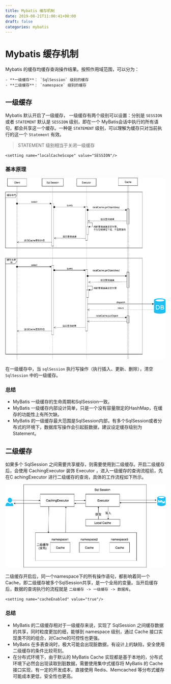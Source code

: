 ```yaml
---
title: Mybatis 缓存机制
date: 2019-08-21T11:00:41+08:00
draft: false
categories: mybatis
---
```


# Mybatis 缓存机制

Mybatis 的缓存均缓存查询操作结果。按照作用域范围，可以分为：

    - **一级缓存**： `SqlSession` 级别的缓存
    - **二级缓存**： `namespace` 级别的缓存


## 一级缓存

Mybatis 默认开启了一级缓存， 一级缓存有两个级别可以设置：分别是 `SESSION` 或者 `STATEMENT` 默认是 `SESSION` 级别，即在一个 MyBatis会话中执行的所有语句，都会共享这一个缓存。一种是 `STATEMENT` 级别，可以理解为缓存只对当前执行的这一个 `Statement` 有效。

> STATEMENT 级别相当于关闭一级缓存

```
<setting name="localCacheScope" value="SESSION"/>
```

### 基本原理

![](./images/2019-04-05-22-04-22.png)

在一级缓存中，当 `sqlSession` 执行写操作（执行插入、更新、删除），清空 `SqlSession` 中的一级缓存。

### 总结

 - MyBatis 一级缓存的生命周期和SqlSession一致。
 - MyBatis 一级缓存内部设计简单，只是一个没有容量限定的HashMap，在缓存的功能性上有所欠缺。
 - MyBatis 的一级缓存最大范围是SqlSession内部，有多个SqlSession或者分布式的环境下，数据库写操作会引起脏数据，建议设定缓存级别为Statement。

## 二级缓存

如果多个 SqlSession 之间需要共享缓存，则需要使用到二级缓存。开启二级缓存后，会使用 CachingExecutor 装饰 Executor ，进入一级缓存的查询流程前，先在C achingExecutor 进行二级缓存的查询，具体的工作流程如下所示。

![](./images/2019-04-05-22-10-04.png)

二级缓存开启后，同一个namespace下的所有操作语句，都影响着同一个Cache，即二级缓存被多个SqlSession共享，是一个全局的变量。当开启缓存后，数据的查询执行的流程就是 `二级缓存 -> 一级缓存 -> 数据库`。

```
<setting name="cacheEnabled" value="true"/>
```

### 总结

  - MyBatis 的二级缓存相对于一级缓存来说，实现了 SqlSession 之间缓存数据的共享，同时粒度更加的细，能够到 namespace 级别，通过 Cache 接口实现类不同的组合，对Cache的可控性也更强。
  - MyBatis 在多表查询时，极大可能会出现脏数据，有设计上的缺陷，安全使用二级缓存的条件比较苛刻。
  - 在分布式环境下，由于默认的 MyBatis Cache 实现都是基于本地的，分布式环境下必然会出现读取到脏数据，需要使用集中式缓存将 MyBatis 的 Cache 接口实现，有一定的开发成本，直接使用 Redis、Memcached 等分布式缓存可能成本更低，安全性也更高。
